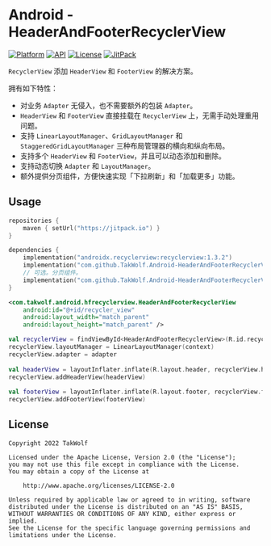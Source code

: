 # Android - HeaderAndFooterRecyclerView

[![Platform](https://img.shields.io/badge/platform-Android-brightgreen)](https://developer.android.com)
[![API](https://img.shields.io/badge/API-21%2B-brightgreen)](https://android-arsenal.com/api?level=21)
[![License](https://img.shields.io/github/license/TakWolf/Android-HeaderAndFooterRecyclerView)](https://www.apache.org/licenses/LICENSE-2.0)
[![JitPack](https://jitpack.io/v/TakWolf/Android-HeaderAndFooterRecyclerView.svg)](https://jitpack.io/#TakWolf/Android-HeaderAndFooterRecyclerView)

`RecyclerView` 添加 `HeaderView` 和 `FooterView` 的解决方案。

拥有如下特性：

- 对业务 `Adapter` 无侵入，也不需要额外的包装 `Adapter`。
- `HeaderView` 和 `FooterView` 直接挂载在 `RecyclerView` 上，无需手动处理重用问题。
- 支持 `LinearLayoutManager`、`GridLayoutManager` 和 `StaggeredGridLayoutManager` 三种布局管理器的横向和纵向布局。
- 支持多个 `HeaderView` 和 `FooterView`，并且可以动态添加和删除。
- 支持动态切换 `Adapter` 和 `LayoutManager`。
- 额外提供分页组件，方便快速实现「下拉刷新」和「加载更多」功能。

## Usage

```kotlin
repositories { 
    maven { setUrl("https://jitpack.io") }
}

dependencies {
    implementation("androidx.recyclerview:recyclerview:1.3.2")
    implementation("com.github.TakWolf.Android-HeaderAndFooterRecyclerView:hfrecyclerview:0.0.11")
    // 可选。分页组件。
    implementation("com.github.TakWolf.Android-HeaderAndFooterRecyclerView:paging:0.0.11")
}
```

```xml
<com.takwolf.android.hfrecyclerview.HeaderAndFooterRecyclerView
    android:id="@+id/recycler_view"
    android:layout_width="match_parent"
    android:layout_height="match_parent" />
```

```kotlin
val recyclerView = findViewById<HeaderAndFooterRecyclerView>(R.id.recycler_view)
recyclerView.layoutManager = LinearLayoutManager(context)
recyclerView.adapter = adapter
        
val headerView = layoutInflater.inflate(R.layout.header, recyclerView.headerViewContainer, false)
recyclerView.addHeaderView(headerView)
        
val footerView = layoutInflater.inflate(R.layout.footer, recyclerView.footerViewContainer, false)
recyclerView.addFooterView(footerView)
```

## License

```
Copyright 2022 TakWolf

Licensed under the Apache License, Version 2.0 (the "License");
you may not use this file except in compliance with the License.
You may obtain a copy of the License at

    http://www.apache.org/licenses/LICENSE-2.0

Unless required by applicable law or agreed to in writing, software
distributed under the License is distributed on an "AS IS" BASIS,
WITHOUT WARRANTIES OR CONDITIONS OF ANY KIND, either express or implied.
See the License for the specific language governing permissions and
limitations under the License.
```
